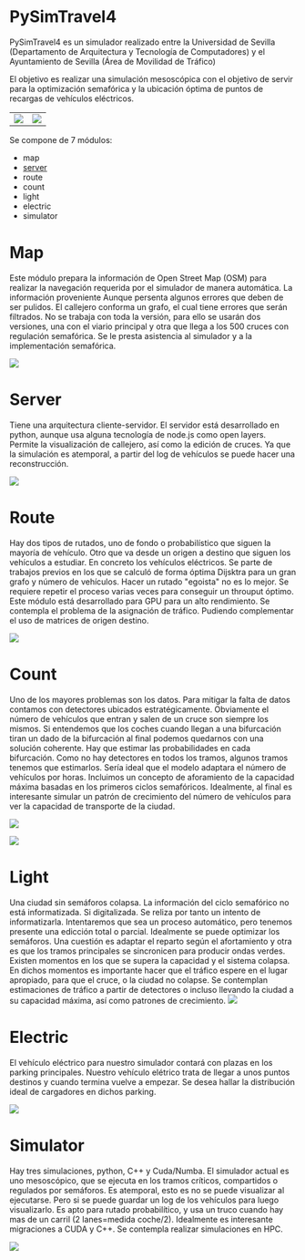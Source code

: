 # PySimTravel4

PySimTravel4 es un simulador realizado entre la Universidad de Sevilla (Departamento de Arquitectura y Tecnología de Computadores) y el Ayuntamiento de Sevilla (Área de Movilidad de Tráfico)

El objetivo es realizar una simulación mesoscópica con el objetivo de servir para la optimización semafórica y la ubicación óptima de puntos de recargas de vehículos eléctricos.

|  |  |
|---|---|
|![](assets/17497998664282.jpg)|![](assets/17497998910126.jpg)|


Se compone de 7 módulos:

- map
- [server](./server/)
- route
- count
- light
- electric
- simulator

# Map 
Este módulo prepara la información de Open Street Map (OSM) para realizar la navegación requerida por el simulador de manera automática.
La información proveniente 
Aunque persenta algunos errores que deben de ser pulidos. El callejero conforma un grafo, el cual tiene errores que serán filtrados. No se trabaja con toda la versión, para ello se usarán dos versiones, una con el viario principal y otra que llega a los 500 cruces con regulación semafórica. Se le presta asistencia al simulador y a la implementación semafórica. 

![](assets/17497996055802.jpg)


# Server
Tiene una arquitectura cliente-servidor. El servidor está desarrollado en python, aunque usa alguna tecnología de node.js como open layers. 
Permite la visualización de callejero, así como la edición de cruces. 
Ya que la simulación es atemporal, a partir del log de vehículos se puede hacer una reconstrucción. 

![](assets/17497990803612.jpg)

# Route
Hay dos tipos de rutados, uno de fondo o probabilístico que siguen la mayoría de vehículo. Otro que va desde un origen a destino que siguen los vehículos a estudiar. En concreto los vehículos eléctricos. Se parte de trabajos previos en los que se calculó de forma óptima Dijsktra para un gran grafo y número de vehículos. Hacer un rutado "egoista" no es lo mejor. Se requiere repetir el proceso varias veces para conseguir un throuput óptimo. 
Este módulo está desarrollado para GPU para un alto rendimiento.
Se contempla el problema de la asignación de tráfico. Pudiendo complementar el uso de matrices de origen destino.

![](assets/17498007592339.jpg)

# Count
Uno de los mayores problemas son los datos. Para mitigar la falta de datos contamos con detectores ubicados estratégicamente. Obviamente el número de vehículos que entran y salen de un cruce son siempre los mismos. Si entendemos que los coches cuando llegan a una bifurcación tiran un dado de la bifurcación al final podemos quedarnos con una solución coherente. Hay que estimar las probabilidades en cada bifurcación. Como no hay detectores en todos los tramos, algunos tramos tenemos que estimarlos. Sería ideal que el modelo adaptara el número de vehículos por horas. Incluimos un concepto de aforamiento de la capacidad máxima basadas en los primeros ciclos semafóricos. Idealmente, al final es interesante simular un patrón de crecimiento del número de vehículos para ver la capacidad de transporte de la ciudad. 

![](assets/17498006712111.jpg)

![](assets/17498008249227.jpg)

# Light
Una ciudad sin semáforos colapsa. La información del ciclo semafórico no está informatizada. Si digitalizada. Se reliza por tanto un intento de informatizarla. Intentaremos que sea un proceso automático, pero tenemos presente una edicción total o parcial. Idealmente se puede optimizar los semáforos. Una cuestión es adaptar el reparto según el afortamiento y otra es que los tramos principales se sincronicen para producir ondas verdes. Existen momentos en los que se supera la capacidad y el sistema colapsa. En dichos momentos es importante hacer que el tráfico espere en el lugar apropiado, para que el cruce, o la ciudad no colapse.
Se contemplan estimaciones de tráfico a partir de detectores o incluso llevando la ciudad a su capacidad máxima, así como patrones de crecimiento.
![](assets/17498006400523.jpg)

# Electric
El vehículo eléctrico para nuestro simulador contará con plazas en los parking principales. Nuestro vehículo elétrico trata de llegar a unos puntos destinos y cuando termina vuelve a empezar. Se desea hallar la distribución ideal de cargadores en dichos parking. 

![](assets/17498009245908.jpg)

# Simulator
Hay tres simulaciones, python, C++ y Cuda/Numba. El simulador actual es uno mesoscópico, que se ejecuta en los tramos críticos, compartidos o regulados por semáforos. Es atemporal, esto es no se puede visualizar al ejecutarse. Pero si se puede guardar un log de los vehículos para luego visualizarlo. Es apto para rutado probabilítico, y usa un truco cuando hay mas de un carril (2 lanes=medida coche/2). Idealmente es interesante migraciones a CUDA y C++.
Se contempla realizar simulaciones en HPC.

![](assets/17498007187858.jpg)
